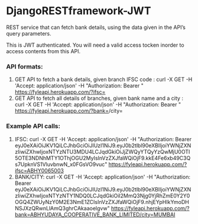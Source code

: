 # DjangoRESTframework-JWT



REST service that can fetch bank details, using the data given in the API’s query parameters.

This is JWT authenticated. You will need a valid access tocken inorder to access contents from this API.



<h3>API formats:</h3>

1. GET API to fetch a bank details, given branch IFSC code :  	curl -X GET -H 'Accept: application/json' -H "Authorization: Bearer <access token here>" https://fyleapi.herokuapp.com/?ifsc=<ifsc code here>
2. GET API to fetch all details of branches, given bank name and a city :    curl -X GET -H 'Accept: application/json' -H "Authorization: Bearer <access token here>"  https://fyleapi.herokuapp.com/?bank=<bank name here>/city=<city name here>



<h3>Example API calls:</h3>

1. IFSC:	curl -X GET -H 'Accept: application/json' -H "Authorization: Bearer eyJ0eXAiOiJKV1QiLCJhbGciOiJIUzI1NiJ9.eyJ0b2tlbl90eXBlIjoiYWNjZXNzIiwiZXhwIjoxNTYzNTU3MDU4LCJqdGkiOiJjZWQyYTQyYzQwMjU0OTI5OTE3NDNhMTY1OThjOGU2MyIsInVzZXJfaWQiOjF9.kkE4Fe6xb49C3Qs7UpknVS1VluvbnwN_x0FGsVO9vuc" https://fyleapi.herokuapp.com/?ifsc=ABHY0065003
2. BANK/CITY: curl -X GET -H 'Accept: application/json' -H "Authorization: Bearer eyJ0eXAiOiJKV1QiLCJhbGciOiJIUzI1NiJ9.eyJ0b2tlbl90eXBlIjoiYWNjZXNzIiwiZXhwIjoxNTYzNTY1NDQ0LCJqdGkiOiI2MmQ3Njg0YjRhZmE0Y2Y0OGQ4ZWUyNzY0M2E3NmE1ZCIsInVzZXJfaWQiOjF9.nhjEYpHIkYmoDHNSJXzQRwnLlAmQ3ghrCAkaaoelgvw" https://fyleapi.herokuapp.com/?bank=ABHYUDAYA_COOPERATIVE_BANK_LIMITED/city=MUMBAI





